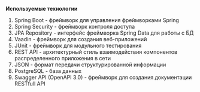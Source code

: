 **Используемые технологии**
1. Spring Boot - фреймворк для управления фреймворками Spring
2. Spring Security - фреймворк контроля доступа
3. JPA Repository - интерфейс фреймворка Spring Data для работы с БД
4. Vaadin - фреймворк для создания веб-приложений
5. JUnit - фреймворк для модульного тестирования
6. REST API - архитектурный стиль взаимодействия компонентов распределенного приложения в сети
7. JSON - формат передачи структурированной информации
8. PostgreSQL - база данных
9. Swagger API (OpenAPI 3.0) - фреймворк для создания документации RESTfull API

